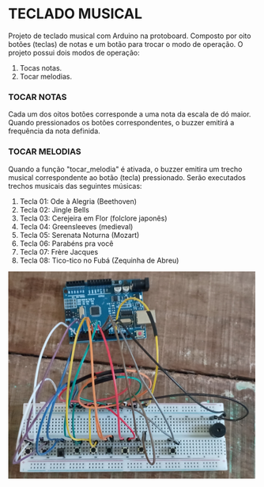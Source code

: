<h1>TECLADO MUSICAL</h1>
<p>Projeto de teclado musical com Arduino na protoboard. Composto por oito botões (teclas) de notas e um botão para trocar o modo de operação. O projeto possui dois modos de operação: </p>
<ol>
<li>Tocas notas.</li>
<li>Tocar melodias.</li>
</ol>
<h3>TOCAR NOTAS</h3>
<p>Cada um dos oitos botões corresponde a uma nota da escala de dó maior. Quando pressionados os botões correspondentes, o buzzer emitirá a frequência da nota definida. </p>
<h3>TOCAR MELODIAS</h3>
Quando a função "tocar_melodia" é ativada, o buzzer emitira um trecho musical correspondente ao botão (tecla) pressionado. Serão executados trechos musicais das seguintes músicas:
<ol> 
<li>Tecla 01: Ode à Alegria (Beethoven) </li>
<li>Tecla 02: Jingle Bells </li>
<li>Tecla 03: Cerejeira em Flor (folclore japonês)</li>
<li>Tecla 04: Greensleeves (medieval)</li>
<li>Tecla 05: Serenata Noturna (Mozart)</li>
<li>Tecla 06: Parabéns pra você</li>
<li>Tecla 07: Frère Jacques</li>
<li>Tecla 08: Tico-tico no Fubá (Zequinha de Abreu)</li>
</ol>
<img src = "teclado.jpg" width = "500">
